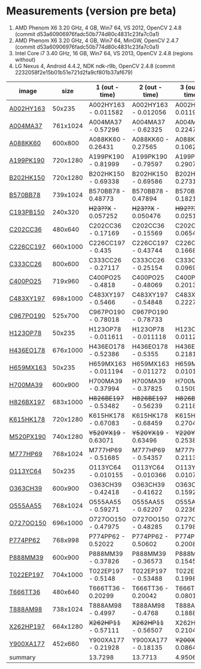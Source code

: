 Measurements (version pre beta)
=================
1. AMD Phenom X6 3.20 GHz,  4 GB, Win7 64, VS 2012, OpenCV 2.4.8 (commit d53a60906976fadc50b774d80c4831c23fa7c0a1)
2. AMD Phenom X6 3.20 GHz,  4 GB, Win7 64, MinGW,   OpenCV 2.4.7 (commit d53a60906976fadc50b774d80c4831c23fa7c0a1)
3. Intel Core i7 3.40 GHz, 16 GB, Win7 64, VS 2013, OpenCV 2.4.8 (regions without)
4. LG Nexus 4, Android 4.4.2, NDK ndk-r9b, OpenCV 2.4.8 (commit 2232058f2e15b01b51e721d2fa9cf801b37af679)

image                                |size     | 1 (out - time)         | 2 (out - time)         | 3 (out - time)       | 4 (out - time)         |
-------------------------------------|---------|------------------------|------------------------|----------------------|------------------------|
 [A002HY163](test_data/A002HY163.png)|   50x235|    A002HY163 - 0.011582|    A002HY163 - 0.012056|A002HY     - 0.0119278| ~~A002HY63~~ - 0.092477|
   [A004MA37](test_data/A004MA37.jpg)| 761x1024|     A004MA37 -  0.57296|     A004MA37 -  0.62325|A004MA     - 0.224714 |     A004MA37 -    10.72|
   [A088KK60](test_data/A088KK60.jpg)|  600x800|     A088KK60 -  0.26431|     A088KK60 -  0.27565|A088KK     - 0.10624  |     A088KK60 -   3.0382|
 [A199PK190](test_data/A199PK190.jpg)| 720x1280|    A199PK190 -  0.81999|    A199PK190 -  0.79597|A199PK     - 0.290779 |    A199PK190 -   14.154|
 [B202HK150](test_data/B202HK150.jpg)| 720x1280|    B202HK150 -  0.69338|    B202HK150 -  0.69586|B202HK     - 0.273169 |    B202HK150 -   6.8482|
   [B570BB78](test_data/B570BB78.jpg)| 739x1024|     B570BB78 -  0.48773|     B570BB78 -  0.47894|B570BB     - 0.182119 | ~~B570BH78~~ -   7.1443|
 [C193PB150](test_data/C193PB150.png)|  240x320|   ~~H23??X~~ - 0.057252|   ~~H23??X~~ - 0.050476|~~H92??X~~ - 0.0251069|   ~~X560A?~~ -  0.29223|
   [C202CC36](test_data/C202CC36.jpg)|  480x640|     C202CC36 -  0.17169|     C202CC36 -  0.15569|C202CC     - 0.0654261|   ~~C?02CC~~ -   1.1711|
 [C226CC197](test_data/C226CC197.jpg)| 660x1000|    C226CC197 -    0.435|    C226CC197 -  0.43744|C226CC     - 0.166877 |    C226CC197 -   3.6043|
   [C333CC26](test_data/C333CC26.jpg)|  800x600|     C333CC26 -  0.27117|     C333CC26 -  0.25154|C333CC     - 0.0969321|     C333CC26 -   1.9395|
   [C400PO25](test_data/C400PO25.jpg)|  719x960|     C400PO25 -   0.4818|     C400PO25 -  0.48069|C400PO     - 0.201361 | ~~A005OX53~~ -   6.8329|
 [C483XY197](test_data/C483XY197.jpg)| 698x1000|    C483XY197 -   0.5466|    C483XY197 -  0.54848|C483XY     - 0.222722 |    C483XY197 -   6.7435|
 [C967PO190](test_data/C967PO190.jpg)|  525x700|    C967PO190 -  0.78018|    C967PO190 -  0.78733|                      |    C967PO190 -    5.526|
   [H123OP78](test_data/H123OP78.png)|   50x235|     H123OP78 - 0.011611|     H123OP78 - 0.011118|H123OP     - 0.011247 | ~~H123OP7?~~ - 0.066534|
 [H436EO178](test_data/H436EO178.jpg)| 676x1000|    H436EO178 -  0.52386|    H436EO178 -   0.5355|H436EO     - 0.218164 |    H436EO178 -   9.1277|
 [H659MX163](test_data/H659MX163.png)|   50x235|    H659MX163 - 0.011194|    H659MX163 - 0.011272|H659MX     - 0.0101993|    H659MX163 -  0.11467|
   [H700MA39](test_data/H700MA39.jpg)|  600x900|     H700MA39 -  0.37994|     H700MA39 -  0.37825|H700MA     - 0.150976 |     H700MA39 -   3.4272|
 [H826BX197](test_data/H826BX197.jpg)| 683x1000|~~H826BE197~~ -  0.53482|~~H826BE197~~ -  0.56239|~~H826BE~~ - 0.211851 |~~H826BE197~~ -   7.6135|
 [K615HK178](test_data/K615HK178.jpg)| 720x1280|    K615HK178 -  0.67083|    K615HK178 -  0.68459|K615HK     - 0.270497 |    K615HK178 -   14.259| 
 [M520PX190](test_data/M520PX190.jpg)| 740x1280| ~~Y520YX19~~ -  0.63071| ~~Y520YX19~~ -  0.63496|~~Y220YX~~ - 0.253824 | ~~Y520YX19~~ -     6.38|
   [M777HP69](test_data/M777HP69.jpg)| 768x1024|     M777HP69 -  0.51685|     M777HP69 -  0.54357|M777HP     - 0.211389 |     M777HP69 -   6.7368|
   [O113YC64](test_data/O113YC64.png)|   50x235|     O113YC64 - 0.010155|     O113YC64 - 0.010366|O113YC     - 0.0107311| ~~O113YC0?~~ - 0.086251|
   [O363CH39](test_data/O363CH39.jpg)|  600x900|     O363CH39 -  0.42418|     O363CH39 -  0.41622|O363CH     - 0.159271 |     O363CH39 -   3.1276|
   [O555AA55](test_data/O555AA55.jpg)| 768x1024|     O555AA55 -  0.59271|     O555AA55 -  0.62207|O555AA     - 0.223678 |     O555AA55 -   8.5348|
 [O727OO150](test_data/O727OO150.jpg)| 696x1000|    O727OO150 -  0.47975|    O727OO150 -  0.48285|O727OO     - 0.179805 |    O727OO150 -   3.9544|
   [P774PP62](test_data/P774PP62.jpg)|  768x998|     P774PP62 -  0.52022|     P774PP62 -  0.50602|P774PP     - 0.200891 |     P774PP62 -    9.627|
   [P888MM39](test_data/P888MM39.jpg)|  600x900|     P888MM39 -  0.37826|     P888MM39 -  0.36573|P888MM     - 0.154538 |     P888MM39 -   4.5047|
 [T022EP197](test_data/T022EP197.jpg)| 704x1000|    T022EP197 -   0.5148|    T022EP197 -  0.53488|T022EP     - 0.199856 |    T022EP197 -   6.5952|
   [T666TT36](test_data/T666TT36.jpg)|  480x640|     T666TT36 -  0.20299|     T666TT36 -  0.20042|T666TT     - 0.0801291|     T666TT36 -    2.521|
   [T888AM98](test_data/T888AM98.jpg)| 738x1024|     T888AM98 -   0.4997|     T888AM98 -   0.4768|T888AM     - 0.1888   |     T888AM98 -   9.7954|
 [X262HP197](test_data/X262HP197.jpg)| 664x1280| ~~X262HP11~~ -  0.57111| ~~X262HP11~~ -  0.56507|X262HP     - 0.210416 | ~~X262HP66~~ -   11.415|
 [Y900XA177](test_data/Y900XA177.jpg)|  452x660|    Y900XA177 -  0.21928|    Y900XA177 -  0.18135|~~Y200XA~~ - 0.0864123|    Y900XA177 -   2.0484|
 summary                             |         |                 13.7298|                 13.7713|             4.9506873|                 90.0886|